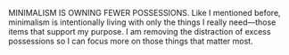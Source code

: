 MINIMALISM IS OWNING FEWER POSSESSIONS. 
Like I mentioned before, minimalism is intentionally living with only the things I really need—those items that support my purpose.
I am removing the distraction of excess possessions so I can focus more on those things that matter most.
